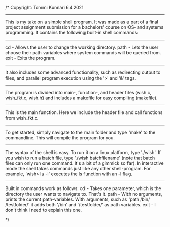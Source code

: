 /*
Copyright: Tommi Kunnari 6.4.2021
  ***************************************
This is my take on a simple shell program.
It was made as a part of a final project assignment submission for a bachelors'
course on OS- and systems programming. It contains the following built-in
shell commands:
  ***************************************
cd - Allows the user to change the working directory.
path - Lets the user choose their path variables where system commands will be queried from.
exit - Exits the program.
  ***************************************
It also includes some advanced functionality, such as redirecting output to files, and parallel
program execution using the '>' and '&' tags.
  ***************************************
The program is divided into main-, function-, and header files (wish.c, wish_fkt.c, wish.h) and
includes a makefile for easy compiling (makefile).
  ***************************************
This is the main function. Here we include the header file and
call functions from wish_fkt.c.
  ***************************************
To get started, simply navigate to the main folder and type 'make' to the commandline.
This will compile the program for you.
  ***************************************
The syntax of the shell is easy. To run it on a linux platform, type './wish'.
If you wish to run a batch file, type './wish batchfilename' (note that batch files can only run one command.
It's a bit of a gimmick so far).
In interactive mode the shell takes commands just like any other shell-program. For example,
'wish> ls -l' executes the ls function with an -l flag.
  ***************************************
Built in commands work as follows:
cd -    Takes one parameter, which is the directory the user wants to navigate to. That's it.
path -  With no arguments, prints the current path-variables. With arguments, such as 'path /bin/ /testfolder/'
        it adds both '/bin' and '/testfolder/' as path variables.
exit -  I don't think i need to explain this one.

*/
